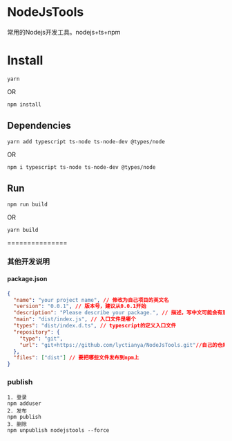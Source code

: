 <!--
 * @FileDescription: 
 * @Author: 李永创
 * @Date: 2021-09-10 14:01:39
 * @LastEditors: 李永创
 * @LastEditTime: 2021-09-10 14:37:53
-->
# NodeJsTools
常用的Nodejs开发工具。nodejs+ts+npm

# Install
``` shell
yarn
```
OR
``` shell
npm install
```

## Dependencies

```
yarn add typescript ts-node ts-node-dev @types/node
```
OR
```
npm i typescript ts-node ts-node-dev @types/node
```

## Run

```
npm run build
```
OR

```
yarn build
```
===============
### 其他开发说明
#### package.json
```json
{
  "name": "your project name", // 修改为自己项目的英文名
  "version": "0.0.1", // 版本号，建议从0.0.1开始
  "description": "Please describe your package.", // 描述，写中文可能会有意想不到的异常。
  "main": "dist/index.js", // 入口文件是哪个
  "types": "dist/index.d.ts", // typescript的定义入口文件
  "repository": {
    "type": "git",
    "url": "git+https://github.com/lyctianya/NodeJsTools.git"//自己的仓库地址
  },
  "files": ["dist"] // 要把哪些文件发布到npm上
}
```
### publish 
```
1. 登录
npm adduser  
2. 发布
npm publish
3. 删除
npm unpublish nodejstools --force
```
